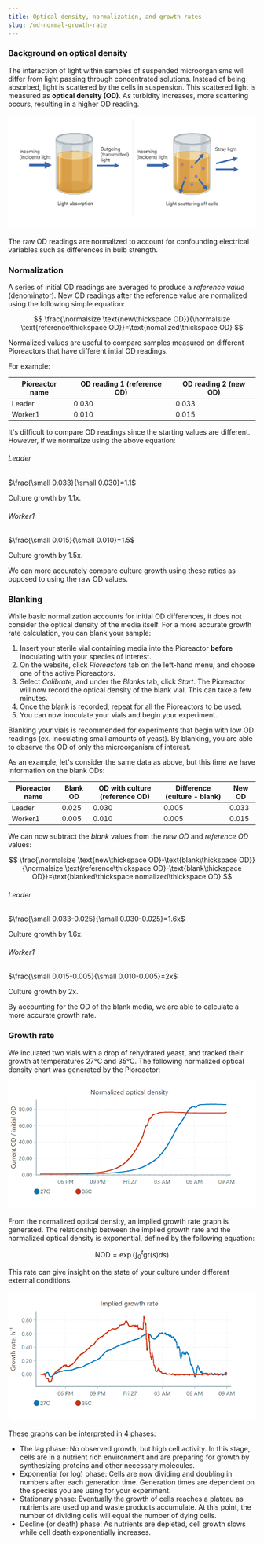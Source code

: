 ```yaml
---
title: Optical density, normalization, and growth rates
slug: /od-normal-growth-rate
---
```


### Background on optical density 

The interaction of light within samples of suspended microorganisms will differ from light passing through concentrated solutions. Instead of being absorbed, light is scattered by the cells in suspension. This scattered light is measured as **optical density (OD)**. As turbidity increases, more scattering occurs, resulting in a higher OD reading. 

![](/img/user-guide/absorption_vs_od.png)

The raw OD readings are normalized to account for confounding electrical variables such as differences in bulb strength. 

### Normalization

A series of initial OD readings are averaged to produce a _reference value_ (denominator). New OD readings after the reference value are normalized using the following simple equation: 

$$
\frac{\normalsize \text{new\thickspace OD}}{\normalsize \text{reference\thickspace OD}}=\text{nomalized\thickspace OD}
$$ 

Normalized values are useful to compare samples measured on different Pioreactors that have different intial OD readings. 

For example: 

| Pioreactor name | OD reading 1 (reference OD) | OD reading 2 (new OD)|
|--------------|------------| --------------|
| Leader	   | 0.030		| 0.033 |
| Worker1	   | 0.010		| 0.015 |

It's difficult to compare OD readings since the starting values are different. However, if we normalize using the above equation: 

###### Leader

$\frac{\small 0.033}{\small 0.030}=1.1$

Culture growth by 1.1x. 

###### Worker1

$\frac{\small 0.015}{\small 0.010}=1.5$

Culture growth by 1.5x. 

We can more accurately compare culture growth using these ratios as opposed to using the raw OD values. 

### Blanking

While basic normalization accounts for initial OD differences, it does not consider the optical density of the media itself. For a more accurate growth rate calculation, you can blank your sample:

1. Insert your sterile vial containing media into the Pioreactor **before** inoculating with your species of interest. 
2. On the website, click _Pioreactors_ tab on the left-hand menu, and choose one of the active Pioreactors. 
3. Select _Calibrate_, and under the _Blanks_ tab, click _Start_. The Pioreactor will now record the optical density of the blank vial. This can take a few minutes. 
4. Once the blank is recorded, repeat for all the Pioreactors to be used. 
5. You can now inoculate your vials and begin your experiment. 

Blanking your vials is recommended for experiments that begin with low OD readings (ex. inoculating small amounts of yeast). By blanking, you are able to observe the OD of only the microorganism of interest. 

As an example, let's consider the same data as above, but this time we have information on the blank ODs: 

| Pioreactor name | Blank OD | OD with culture (reference OD) | Difference (culture - blank) | New OD |
|-----------------|----------|--------------------------------|------------------------------| -------|
| Leader          |  0.025   | 0.030         		          | 0.005                        | 0.033  |
| Worker1         |  0.005   | 0.010	    			      | 0.005                        | 0.015  |

We can now subtract the _blank_ values from the _new OD_ and _reference OD_ values: 

$$
\frac{\normalsize \text{new\thickspace OD}-\text{blank\thickspace OD}}{\normalsize \text{reference\thickspace OD}-\text{blank\thickspace OD}}=\text{blanked\thickspace nomalized\thickspace OD}
$$ 

###### Leader

$\frac{\small 0.033-0.025}{\small 0.030-0.025}=1.6x$ 

Culture growth by 1.6x. 

###### Worker1

$\frac{\small 0.015-0.005}{\small 0.010-0.005}=2x$ 

Culture growth by 2x.

By accounting for the OD of the blank media, we are able to calculate a more accurate growth rate. 

### Growth rate

We inculated two vials with a drop of rehydrated yeast, and tracked their growth at temperatures 27°C and 35°C. The following normalized optical density chart was generated by the Pioreactor:

![](/img/experiments/temp_normal_od.png)


From the normalized optical density, an implied growth rate graph is generated. The relationship between the implied growth rate and the normalized optical density is exponential, defined by the following equation:

$$
\text{NOD}=  \exp{ \left( \int_0^t \text{gr}(s)ds \right)}
$$ 

This rate can give insight on the state of your culture under different external conditions.

![](/img/experiments/temp_growth_rate.png)

These graphs can be interpreted in 4 phases:
* The lag phase: No observed growth, but high cell activity. In this stage, cells are in a nutrient rich environment and are preparing for growth by synthesizing proteins and other necessary molecules. 
* Exponential (or log) phase: Cells are now dividing and doubling in numbers after each generation time. Generation times are dependent on the species you are using for your experiment. 
* Stationary phase: Eventually the growth of cells reaches a plateau as nutrients are used up and waste products accumulate. At this point, the number of dividing cells will equal the number of dying cells.
* Decline (or death) phase: As nutrients are depleted, cell growth slows while cell death exponentially increases. 

